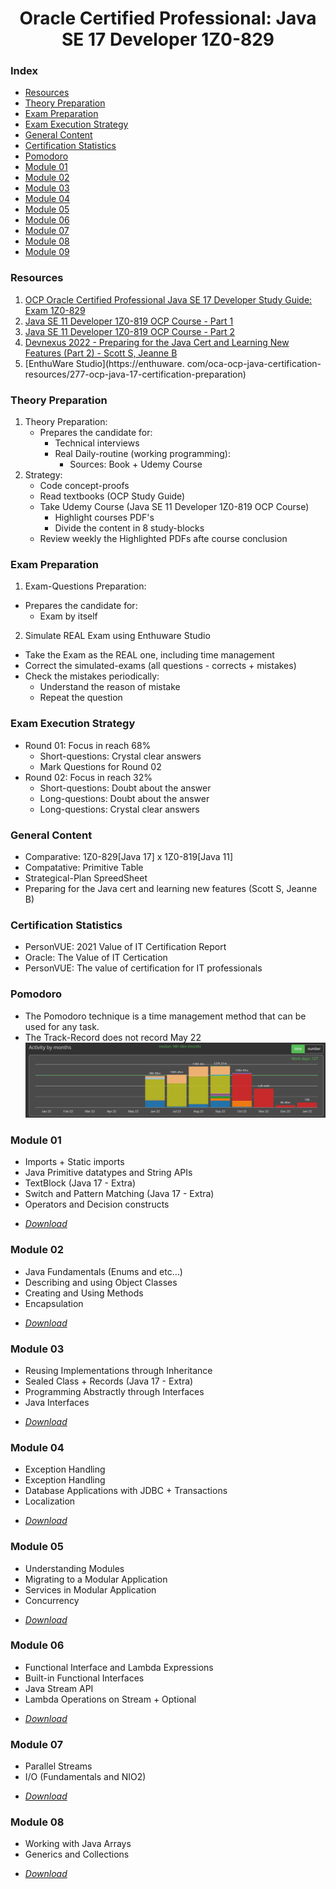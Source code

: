 <h1 align="center">Oracle Certified Professional: Java SE 17 Developer 1Z0-829</h1>

### Index
* [Resources](#resources)
* [Theory Preparation](#theory-preparation)
* [Exam Preparation](#exam-preparation)
* [Exam Execution Strategy](#exam-execution-strategy)
* [General Content](#general-content)
* [Certification Statistics](#certification-statistics)
* [Pomodoro](#pomodoro)
* [Module 01](#module-01)
* [Module 02](#module-02)
* [Module 03](#Module-03)
* [Module 04](#Module-04)
* [Module 05](#Module-05)
* [Module 06](#Module-06)
* [Module 07](#Module-07)
* [Module 08](#Module-08)
* [Module 09](#Module-09)

### Resources
   1. [OCP Oracle Certified Professional Java SE 17 Developer Study Guide: Exam 1Z0-829](https://www.wiley.com/en-us/OCP+Oracle+Certified+Professional+Java+SE+17+Developer+Study+Guide%3A+Exam+1Z0+829-p-9781119864585)
   2. [Java SE 11 Developer 1Z0-819 OCP Course - Part 1](https://www.udemy.com/course/java-se-11-developer-1z0-819-ocp-course-part-1/)
   3. [Java SE 11 Developer 1Z0-819 OCP Course - Part 2](https://www.udemy.com/course/java-se-11-developer-1z0-819-ocp-course-part-2/)
   4. [Devnexus 2022 - Preparing for the Java Cert and Learning New Features (Part 2) - Scott S, Jeanne B](https://www.youtube.com/watch?v=zq9z_e2pMMI)
   5. [EnthuWare Studio](https://enthuware.
      com/oca-ocp-java-certification-resources/277-ocp-java-17-certification-preparation)

### Theory Preparation
 1. Theory Preparation:
    * Prepares the candidate for:
      * Technical interviews
      * Real Daily-routine (working programming):
        * Sources: Book + Udemy Course
 2. Strategy:
    * Code concept-proofs
    * Read textbooks (OCP Study Guide)
    * Take Udemy Course (Java SE 11 Developer 1Z0-819 OCP Course)
      * Highlight courses PDF's
      * Divide the content in 8 study-blocks
    * Review weekly the Highlighted PDFs afte course conclusion

### Exam Preparation
1. Exam-Questions Preparation:
  * Prepares the candidate for:
    * Exam by itself
2. Simulate REAL Exam using Enthuware Studio
 * Take the Exam as the REAL one, including time management
 * Correct the simulated-exams (all questions - corrects + mistakes)
 * Check the mistakes periodically:
   * Understand the reason of mistake
   * Repeat the question

### Exam Execution Strategy
* Round 01: Focus in reach 68%
  * Short-questions: Crystal clear answers
  * Mark Questions for Round 02
* Round 02: Focus in reach 32%
  * Short-questions: Doubt about the answer
  * Long-questions: Doubt about the answer
  * Long-questions: Crystal clear answers

### General Content
   * Comparative: 1Z0-829[Java 17] x 1Z0-819[Java 11]
   * Compatative: Primitive Table
   * Strategical-Plan SpreedSheet
   * Preparing for the Java cert and learning new features (Scott S, Jeanne B)

### Certification Statistics
   * PersonVUE: 2021 Value of IT Certification Report
   * Oracle: The Value of IT Certication
   * PersonVUE: The value of certification for IT professionals

### Pomodoro
* The Pomodoro technique is a time management method that can be used for any task.
* The Track-Record does not record May 22
![Track-Record](img.png)

### Module 01
   * Imports + Static imports
   * Java Primitive datatypes and String APIs
   * TextBlock (Java 17 - Extra)
   * Switch and Pattern Matching (Java 17 - Extra) 
   * Operators and Decision constructs
+ [*Download*](https://drive.google.com/file/d/1Clp9UXQP7qR36c-pHHJm10GrRc6yhKtb)

### Module 02
   * Java Fundamentals (Enums and etc…)
   * Describing and using Object Classes
   * Creating and Using Methods
   * Encapsulation
+ [*Download*](https://drive.google.com/file/d/1Cm6tuxcpmAUrOJHmygskF1j_oMPwwKcg)

### Module 03
   * Reusing Implementations through Inheritance
   * Sealed Class + Records (Java 17 - Extra)
   * Programming Abstractly through Interfaces
   * Java Interfaces
+ [*Download*](https://drive.google.com/file/d/1Cr-l3amECIBBpwuEG4aj6lFE7EI2Hrtx)

### Module 04
   * Exception Handling
   * Exception Handling
   * Database Applications with JDBC + Transactions
   * Localization
+ [*Download*](https://drive.google.com/file/d/1DLbfTelHb46yHCpzEuhmzAfxH0SPB-if)

### Module 05
   * Understanding Modules
   * Migrating to a Modular Application
   * Services in Modular Application
   * Concurrency
+ [*Download*](https://drive.google.com/file/d/1DDsCL0oxwZR67MUnRX4qyxhUl0SCI3nB)

### Module 06
   * Functional Interface and Lambda Expressions
   * Built-in Functional Interfaces
   * Java Stream API
   * Lambda Operations on Stream + Optional
+ [*Download*](https://drive.google.com/file/d/1CsAVFFA56b0Q4ekwNmkD8INeTaGayJcZ)

### Module 07
   * Parallel Streams
   * I/O (Fundamentals and NIO2)
+ [*Download*](https://drive.google.com/file/d/1DKqHKQBvd3K-c2E_8YH5oqEQsWwxW_S8)

### Module 08
   * Working with Java Arrays
   * Generics and Collections
+ [*Download*](https://drive.google.com/file/d/1D8e6N5KFz5A_1shFUhFFeBsY3avV1Zeq)